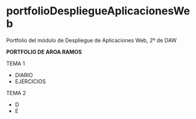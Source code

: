 # portfolioDespliegueAplicacionesWeb
Portfolio del módulo de Despliegue de Aplicaciones Web, 2º de DAW

**PORTFOLIO DE AROA RAMOS**  

TEMA 1
* DIARIO
* EJERCICIOS

TEMA 2
* D
* E
